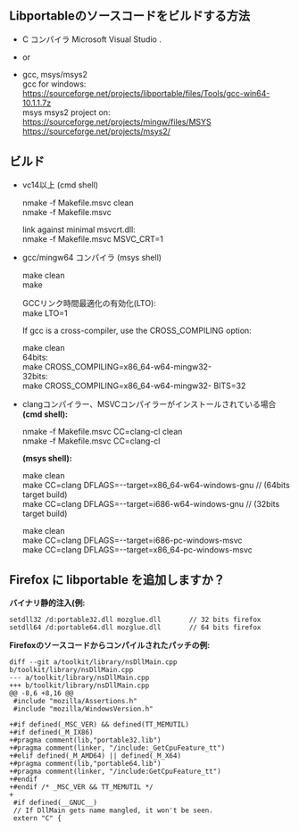 ## Libportableのソースコードをビルドする方法

- C コンパイラ 
Microsoft Visual Studio .   
 
- or

- gcc, msys/msys2  
gcc for windows:  
https://sourceforge.net/projects/libportable/files/Tools/gcc-win64-10.1.1.7z  
msys msys2 project on:  
https://sourceforge.net/projects/mingw/files/MSYS  
https://sourceforge.net/projects/msys2/

## ビルド
- vc14以上  (cmd shell)  

	nmake -f Makefile.msvc clean  
	nmake -f Makefile.msvc
	
	link against minimal msvcrt.dll:  
	nmake -f Makefile.msvc MSVC_CRT=1

- gcc/mingw64 コンパイラ (msys shell)

	make clean  
	make
	
	GCCリンク時間最適化の有効化(LTO):   
	make LTO=1
	
	If gcc is a cross-compiler, use the CROSS_COMPILING option:
	
	make clean  
	64bits:  
	make CROSS_COMPILING=x86_64-w64-mingw32-  
	32bits:  
	make CROSS_COMPILING=x86_64-w64-mingw32- BITS=32  

- clangコンパイラー、MSVCコンパイラーがインストールされている場合  
	**(cmd shell):**
	
	nmake -f Makefile.msvc CC=clang-cl clean  
	nmake -f Makefile.msvc CC=clang-cl  
	
	**(msys shell):**  
	
	make clean  
	make CC=clang DFLAGS=--target=x86_64-w64-windows-gnu        // (64bits target build)  
	make CC=clang DFLAGS=--target=i686-w64-windows-gnu         // (32bits target build)  
	
	make clean  
	make CC=clang DFLAGS=--target=i686-pc-windows-msvc  
	make CC=clang DFLAGS=--target=x86_64-pc-windows-msvc  


## Firefox に libportable を追加しますか？
**バイナリ静的注入(例:**
	
	setdll32 /d:portable32.dll mozglue.dll       // 32 bits firefox    
	setdll64 /d:portable64.dll mozglue.dll       // 64 bits firefox    

**Firefoxのソースコードからコンパイルされたパッチの例:**   
```
diff --git a/toolkit/library/nsDllMain.cpp b/toolkit/library/nsDllMain.cpp
--- a/toolkit/library/nsDllMain.cpp
+++ b/toolkit/library/nsDllMain.cpp
@@ -8,6 +8,16 @@
 #include "mozilla/Assertions.h"
 #include "mozilla/WindowsVersion.h"
 
+#if defined(_MSC_VER) && defined(TT_MEMUTIL)
+#if defined(_M_IX86)
+#pragma comment(lib,"portable32.lib")
+#pragma comment(linker, "/include:_GetCpuFeature_tt")
+#elif defined(_M_AMD64) || defined(_M_X64)
+#pragma comment(lib,"portable64.lib")
+#pragma comment(linker, "/include:GetCpuFeature_tt")
+#endif
+#endif /* _MSC_VER && TT_MEMUTIL */
+
 #if defined(__GNUC__)
 // If DllMain gets name mangled, it won't be seen.
 extern "C" {
```